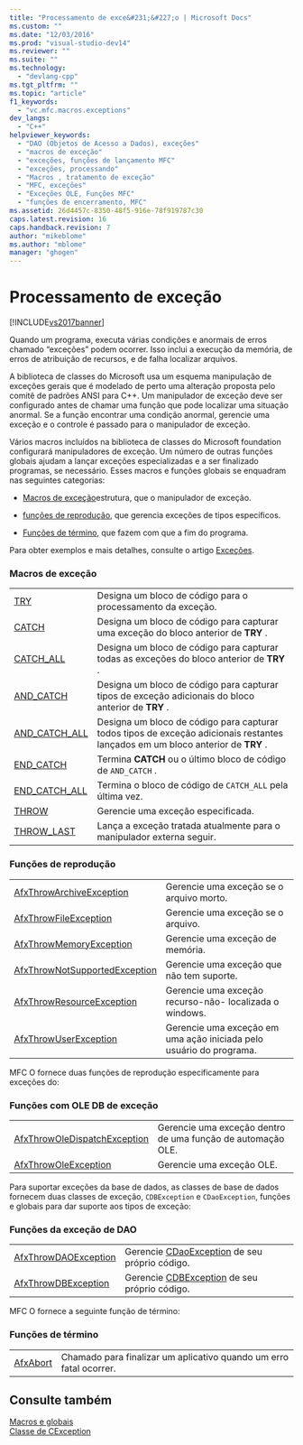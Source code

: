 ```yaml
---
title: "Processamento de exce&#231;&#227;o | Microsoft Docs"
ms.custom: ""
ms.date: "12/03/2016"
ms.prod: "visual-studio-dev14"
ms.reviewer: ""
ms.suite: ""
ms.technology: 
  - "devlang-cpp"
ms.tgt_pltfrm: ""
ms.topic: "article"
f1_keywords: 
  - "vc.mfc.macros.exceptions"
dev_langs: 
  - "C++"
helpviewer_keywords: 
  - "DAO (Objetos de Acesso a Dados), exceções"
  - "macros de exceção"
  - "exceções, funções de lançamento MFC"
  - "exceções, processando"
  - "Macros , tratamento de exceção"
  - "MFC, exceções"
  - "Exceções OLE, Funções MFC"
  - "funções de encerramento, MFC"
ms.assetid: 26d4457c-8350-48f5-916e-78f919787c30
caps.latest.revision: 16
caps.handback.revision: 7
author: "mikeblome"
ms.author: "mblome"
manager: "ghogen"
---
```

# Processamento de exce&#231;&#227;o
[!INCLUDE[vs2017banner](../../assembler/inline/includes/vs2017banner.md)]

Quando um programa, executa várias condições e anormais de erros chamado “exceções” podem ocorrer.  Isso inclui a execução da memória, de erros de atribuição de recursos, e de falha localizar arquivos.  
  
 A biblioteca de classes do Microsoft usa um esquema manipulação de exceções gerais que é modelado de perto uma alteração proposta pelo comitê de padrões ANSI para C\+\+.  Um manipulador de exceção deve ser configurado antes de chamar uma função que pode localizar uma situação anormal.  Se a função encontrar uma condição anormal, gerencie uma exceção e o controle é passado para o manipulador de exceção.  
  
 Vários macros incluídos na biblioteca de classes do Microsoft foundation configurará manipuladores de exceção.  Um número de outras funções globais ajudam a lançar exceções especializadas e a ser finalizado programas, se necessário.  Esses macros e funções globais se enquadram nas seguintes categorias:  
  
-   [Macros de exceção](#_mfc_exception_macros)estrutura, que o manipulador de exceção.  
  
-   [funções de reprodução](#_mfc_exception.2d.throwing_functions), que gerencia exceções de tipos específicos.  
  
-   [Funções de término](#_mfc_termination_functions), que fazem com que a fim do programa.  
  
 Para obter exemplos e mais detalhes, consulte o artigo [Exceções](../../mfc/exception-handling-in-mfc.md).  
  
### Macros de exceção  
  
|||  
|-|-|  
|[TRY](../Topic/TRY.md)|Designa um bloco de código para o processamento da exceção.|  
|[CATCH](../Topic/CATCH.md)|Designa um bloco de código para capturar uma exceção do bloco anterior de **TRY** .|  
|[CATCH\_ALL](../Topic/CATCH_ALL.md)|Designa um bloco de código para capturar todas as exceções do bloco anterior de **TRY** .|  
|[AND\_CATCH](../Topic/AND_CATCH.md)|Designa um bloco de código para capturar tipos de exceção adicionais do bloco anterior de **TRY** .|  
|[AND\_CATCH\_ALL](../Topic/AND_CATCH_ALL.md)|Designa um bloco de código para capturar todos tipos de exceção adicionais restantes lançados em um bloco anterior de **TRY** .|  
|[END\_CATCH](../Topic/END_CATCH.md)|Termina **CATCH** ou o último bloco de código de `AND_CATCH` .|  
|[END\_CATCH\_ALL](../Topic/END_CATCH_ALL.md)|Termina o bloco de código de `CATCH_ALL` pela última vez.|  
|[THROW](../Topic/THROW%20\(MFC\).md)|Gerencie uma exceção especificada.|  
|[THROW\_LAST](../Topic/THROW_LAST.md)|Lança a exceção tratada atualmente para o manipulador externa seguir.|  
  
### Funções de reprodução  
  
|||  
|-|-|  
|[AfxThrowArchiveException](../Topic/AfxThrowArchiveException.md)|Gerencie uma exceção se o arquivo morto.|  
|[AfxThrowFileException](../Topic/AfxThrowFileException.md)|Gerencie uma exceção se o arquivo.|  
|[AfxThrowMemoryException](../Topic/AfxThrowMemoryException.md)|Gerencie uma exceção de memória.|  
|[AfxThrowNotSupportedException](../Topic/AfxThrowNotSupportedException.md)|Gerencie uma exceção que não tem suporte.|  
|[AfxThrowResourceException](../Topic/AfxThrowResourceException.md)|Gerencie uma exceção recurso\-não\- localizada o windows.|  
|[AfxThrowUserException](../Topic/AfxThrowUserException.md)|Gerencie uma exceção em uma ação iniciada pelo usuário do programa.|  
  
 MFC O fornece duas funções de reprodução especificamente para exceções do:  
  
### Funções com OLE DB de exceção  
  
|||  
|-|-|  
|[AfxThrowOleDispatchException](../Topic/AfxThrowOleDispatchException.md)|Gerencie uma exceção dentro de uma função de automação OLE.|  
|[AfxThrowOleException](../Topic/AfxThrowOleException.md)|Gerencie uma exceção OLE.|  
  
 Para suportar exceções da base de dados, as classes de base de dados fornecem duas classes de exceção, `CDBException` e `CDaoException`, funções e globais para dar suporte aos tipos de exceção:  
  
### Funções da exceção de DAO  
  
|||  
|-|-|  
|[AfxThrowDAOException](../Topic/AfxThrowDaoException.md)|Gerencie [CDaoException](../../mfc/reference/cdaoexception-class.md) de seu próprio código.|  
|[AfxThrowDBException](../Topic/AfxThrowDBException.md)|Gerencie [CDBException](../../mfc/reference/cdbexception-class.md) de seu próprio código.|  
  
 MFC O fornece a seguinte função de término:  
  
### Funções de término  
  
|||  
|-|-|  
|[AfxAbort](../Topic/AfxAbort.md)|Chamado para finalizar um aplicativo quando um erro fatal ocorrer.|  
  
## Consulte também  
 [Macros e globais](../../mfc/reference/mfc-macros-and-globals.md)   
 [Classe de CException](../../mfc/reference/cexception-class.md)